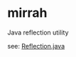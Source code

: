 # mirrah
Java reflection utility

see: [Reflection.java](./blob/master/src/main/java/net/glxn/mirrah/Reflection.java)